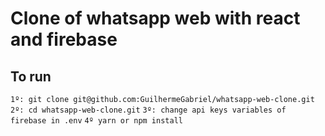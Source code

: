 # Clone of whatsapp web with react and firebase

## To run
`1º: git clone git@github.com:GuilhermeGabriel/whatsapp-web-clone.git`
`2º: cd whatsapp-web-clone.git`
`3º: change api keys variables of firebase in .env`
`4º yarn or npm install`


